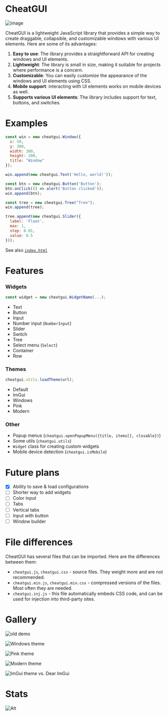 # CheatGUI

![image](https://github.com/cat-125/cheatgui/assets/106539381/bcde44ad-6a85-44cb-ac34-7536362b1327)

CheatGUI is a lightweight JavaScript library that provides a simple way to create draggable, collapsible, and customizable windows with various UI elements. Here are some of its advantages:

1. **Easy to use**: The library provides a straightforward API for creating windows and UI elements.
2. **Lightweight**: The library is small in size, making it suitable for projects where performance is a concern.
3. **Customizable**: You can easily customize the appearance of the windows and UI elements using CSS.
4. **Mobile support**: interacting with UI elements works on mobile devices as well.
5. **Supports various UI elements**: The library includes support for text, buttons, and switches.

# Examples

```javascript
const win = new cheatgui.Window({
  x: 50,
  y: 300,
  width: 300,
  height: 200,
  title: "Window"
});

win.append(new cheatgui.Text('Hello, world!'));

const btn = new cheatgui.Button('Button');
btn.onClick(() => alert('Button clicked'));
win.append(btn);

const tree = new cheatgui.Tree("Tree");
win.append(tree);

tree.append(new cheatgui.Slider({
  label: 'Float',
  max: 1,
  step: 0.01,
  value: 0.5
}));
```

See also [`index.html`](https://github.com/cat-125/cheatgui/blob/main/index.html)

# Features

### Widgets 
```javascript
const widget = new cheatgui.WidgetName(...);
```
- Text
- Button
- Input
- Number input (`NumberInput`)
- Slider
- Switch
- Tree
- Select menu (`Select`)
- Container
- Row

### Themes
```javascript
cheatgui.utils.loadTheme(url);
```
- Default
- ImGui
- Windows
- Pink
- Modern

### Other
- Popup menus (`cheatgui.openPopupMenu({title, items[], closable})`)
- Some utils (`cheatgui.utils`)
- `Widget` class for creating custom widgets
- Mobile device detection (`cheatgui.isMobile`)

# Future plans

- [x] Ability to save & load configurations
- [ ] Shorter way to add widgets
- [ ] Color input
- [ ] Tabs
- [ ] Vertical tabs
- [ ] Input with button
- [ ] Window builder

# File differences

CheatGUI has several files that can be imported. Here are the differences between them:
- `cheatgui.js`, `cheatgui.css` - source files. They weight more and are not recommended.
- `cheatgui.min.js`, `cheatgui.min.css` - compressed versions of the files. Most often they are needed.
- `cheatgui.inj.js` - this file automatically embeds CSS code, and can be used for injection into third-party sites.

# Gallery

![old demo](https://github.com/cat-125/cheatgui/assets/106539381/ba98e21f-8cf7-4410-a0b3-2f7c078576b5)

![Windows theme](https://github.com/cat-125/cheatgui/assets/106539381/9d97b6ea-0294-436b-97ec-3c839fcfec60)

![Pink theme](https://github.com/cat-125/cheatgui/assets/106539381/cfe6c101-a6fe-403b-ae1e-13963813a91c)

![Modern theme](https://github.com/cat-125/cheatgui/assets/106539381/60121372-429c-4f73-8720-2ca720190c71)

![ImGui theme vs. Dear ImGui](https://github.com/cat-125/cheatgui/assets/106539381/e9bfad04-fb7d-4c57-aa9e-7f0630f00f04)

# Stats

![Alt](https://repobeats.axiom.co/api/embed/8680d14e5c563dc7c79526365878c484605670b9.svg)
